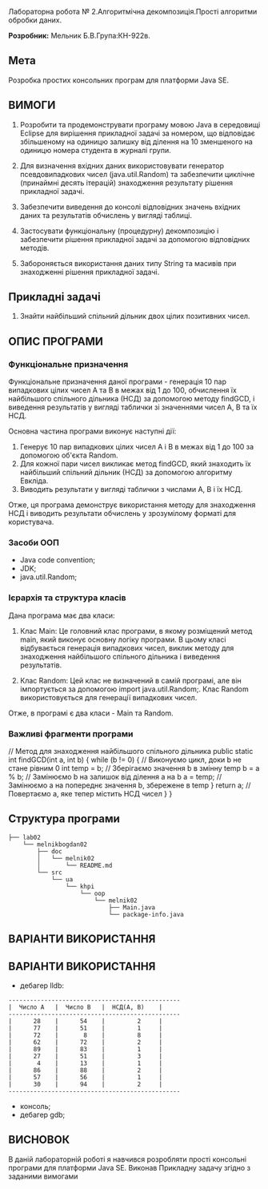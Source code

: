 Лабораторна робота № 2.Алгоритмічна декомпозиція.Прості алгоритми обробки даних.

**Розробник:**  Мельник Б.В.Група:КН-922в. 

## Мета
Розробка простих консольних програм для платформи Java SE.

## ВИМОГИ

1. Розробити та продемонструвати програму мовою Java в середовищі Eclipse для вирішення прикладної задачі за номером, що відповідає збільшеному на одиницю залишку від ділення на 10 зменшеного на одиницю номера студента в журналі групи.

2. Для визначення вхідних даних використовувати генератор псевдовипадкових чисел (java.util.Random) та забезпечити циклічне (принаймні десять ітерацій) знаходження результату рішення прикладної задачі.

3. Забезпечити виведення до консолі відповідних значень вхідних даних та результатів обчислень у вигляді таблиці.

4. Застосувати функціональну (процедурну) декомпозицію і забезпечити рішення прикладної задачі за допомогою відповідних методів.

5. Забороняється використання даних типу String та масивів при знаходженні рішення прикладної задачі.

## Прикладні задачі

1. Знайти найбільший спільний дільник двох цілих позитивних чисел.

## ОПИС ПРОГРАМИ

### Функціональне призначення

Функціональне призначення даної програми - генерація 10 пар випадкових цілих чисел A та B в межах від 1 до 100, обчислення їх найбільшого спільного дільника (НСД) за допомогою методу findGCD, і виведення результатів у вигляді таблички зі значеннями чисел A, B та їх НСД.

Основна частина програми виконує наступні дії:

1. Генерує 10 пар випадкових цілих чисел A і B в межах від 1 до 100 за допомогою об'єкта Random.
2. Для кожної пари чисел викликає метод findGCD, який знаходить їх найбільший спільний дільник (НСД) за допомогою алгоритму Евкліда.
3. Виводить результати у вигляді таблички з числами A, B і їх НСД.

Отже, ця програма демонструє використання методу для знаходження НСД і виводить результати обчислень у зрозумілому форматі для користувача.

### Засоби ООП

 - Java code convention;
 - JDK;
 - java.util.Random;

### Ієрархія та структура класів

Дана програма має два класи:

 1. Клас Main: Це головний клас програми, в якому розміщений метод main, який виконує основну логіку програми. В цьому класі відбувається генерація випадкових чисел, виклик методу для знаходження найбільшого спільного дільника і виведення результатів.

 2. Клас Random: Цей клас не визначений в самій програмі, але він імпортується за допомогою import java.util.Random;. Клас Random використовується для генерації випадкових чисел.

Отже, в програмі є два класи - Main та Random.

### Важливі фрагменти програми

// Метод для знаходження найбільшого спільного дільника
    public static int findGCD(int a, int b) {
        while (b != 0) { // Виконуємо цикл, доки b не стане рівним 0
            int temp = b; // Зберігаємо значення b в змінну temp
            b = a % b; // Замінюємо b на залишок від ділення a на b
            a = temp; // Замінюємо a на попереднє значення b, збережене в temp
        }
        return a; // Повертаємо a, яке тепер містить НСД чисел
    }
}

## Структура програми
```
├── lab02
    └── melnikbogdan02
        ├── doc
        │   └── melnik02
        │       └── README.md
        └── src
            └── ua
                └── khpi
                    └── oop
                        └── melnik02
                            ├── Main.java
                            └── package-info.java
```

## ВАРІАНТИ ВИКОРИСТАННЯ

## ВАРІАНТИ ВИКОРИСТАННЯ

- дебагер lldb:
```
------------------------------------------------
|  Число A   |  Число B   |  НСД(A, B)    |
------------------------------------------------
|      28    |      54    |         2     |
|      77    |      51    |         1     |
|      72    |       8    |         8     |
|      62    |      72    |         2     |
|      89    |      83    |         1     |
|      27    |      51    |         3     |
|       4    |      13    |         1     |
|      86    |      88    |         2     |
|      57    |      56    |         1     |
|      30    |      94    |         2     |
------------------------------------------------
```
- консоль;
- дебагер gdb;


## ВИСНОВОК 

В даній лабораторній роботі я навчився розробляти прості консольні програми для платформи Java SE. Виконав Прикладну задачу згідно з заданими вимогами



















